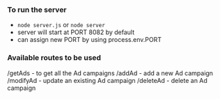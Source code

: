 ### To run the server
- `node server.js` or `node server`
- server will start at PORT 8082 by default
- can assign new PORT by using process.env.PORT

### Available routes to be used
/getAds - to get all the Ad campaigns
/addAd - add a new Ad campaign
/modifyAd - update an existing Ad campaign
/deleteAd - delete an Ad campaign